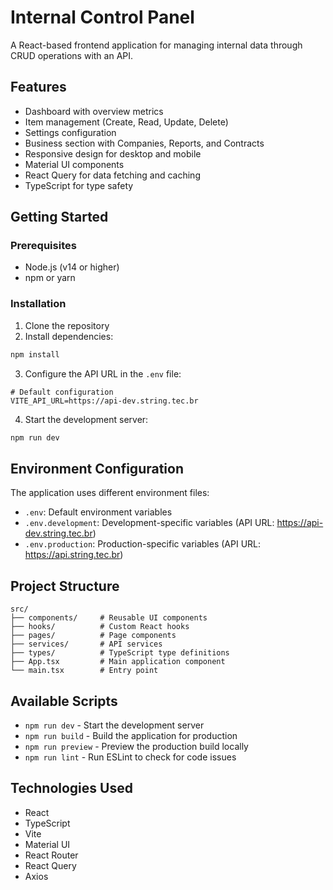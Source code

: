 # Internal Control Panel

A React-based frontend application for managing internal data through CRUD operations with an API.

## Features

- Dashboard with overview metrics
- Item management (Create, Read, Update, Delete)
- Settings configuration
- Business section with Companies, Reports, and Contracts
- Responsive design for desktop and mobile
- Material UI components
- React Query for data fetching and caching
- TypeScript for type safety

## Getting Started

### Prerequisites

- Node.js (v14 or higher)
- npm or yarn

### Installation

1. Clone the repository
2. Install dependencies:

```bash
npm install
```

3. Configure the API URL in the `.env` file:

```
# Default configuration
VITE_API_URL=https://api-dev.string.tec.br
```

4. Start the development server:

```bash
npm run dev
```

## Environment Configuration

The application uses different environment files:

- `.env`: Default environment variables
- `.env.development`: Development-specific variables (API URL: https://api-dev.string.tec.br)
- `.env.production`: Production-specific variables (API URL: https://api.string.tec.br)

## Project Structure

```
src/
├── components/     # Reusable UI components
├── hooks/          # Custom React hooks
├── pages/          # Page components
├── services/       # API services
├── types/          # TypeScript type definitions
├── App.tsx         # Main application component
└── main.tsx        # Entry point
```

## Available Scripts

- `npm run dev` - Start the development server
- `npm run build` - Build the application for production
- `npm run preview` - Preview the production build locally
- `npm run lint` - Run ESLint to check for code issues

## Technologies Used

- React
- TypeScript
- Vite
- Material UI
- React Router
- React Query
- Axios
